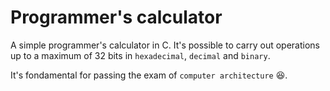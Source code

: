 # Programmer's calculator
A simple programmer's calculator in C. It's possible to carry out operations up to a maximum of 32 bits in ```hexadecimal```, ```decimal``` and ```binary```.

It's fondamental for passing the exam of ```computer architecture``` :laughing:.
